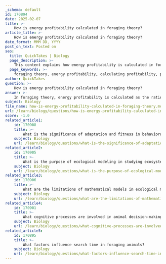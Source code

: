 ```yaml
---
_schema: default
id: 170894
date: 2025-02-07
title: >-
    How is energy profitability calculated in foraging theory?
article_title: >-
    How is energy profitability calculated in foraging theory?
date_format: MMM DD, YYYY
post_on_text: Posted on
seo:
  title: QuickTakes | Biology
  page_description: >-
    This content explains how energy profitability is calculated in foraging theory and its implications for animal decision-making in prey selection.
  page_keywords: >-
    foraging theory, energy profitability, calculating profitability, prey selection, search time, handling time, energy gained, optimal foraging, decision making, energy intake, prey availability, environmental variability
author: QuickTakes
question: >-
    How is energy profitability calculated in foraging theory?
answer: >-
    In foraging theory, energy profitability is calculated as the ratio of the energy gained from a prey item to the total time spent obtaining that prey. This can be expressed mathematically as:\n\n$$\n\text{Profitability} = \frac{\text{Energy Gained}}{\text{Search Time} + \text{Handling Time}}\n$$\n\nWhere:\n- **Energy Gained** is the total energy that the forager receives from consuming the prey.\n- **Search Time** is the time spent actively looking for the prey.\n- **Handling Time** is the time required to process and consume the prey once it has been found.\n\nThis profitability measure helps animals make decisions about which prey to pursue based on the energy they can obtain relative to the time and energy they expend in the foraging process. \n\nFor example, if an animal finds two types of prey, one providing 100 calories with a search time of 5 minutes and a handling time of 2 minutes, and another providing 50 calories with a search time of 2 minutes and a handling time of 1 minute, the profitability calculations would be:\n\n1. For the first prey:\n   $$\n   \text{Profitability}_1 = \frac{100 \text{ calories}}{5 \text{ min} + 2 \text{ min}} = \frac{100}{7} \approx 14.29 \text{ calories/min}\n   $$\n\n2. For the second prey:\n   $$\n   \text{Profitability}_2 = \frac{50 \text{ calories}}{2 \text{ min} + 1 \text{ min}} = \frac{50}{3} \approx 16.67 \text{ calories/min}\n   $$\n\nIn this scenario, the second prey would be the more profitable choice for the forager, as it provides a higher energy return per unit of time spent foraging.\n\nUnderstanding energy profitability is crucial in optimal foraging theory, which posits that animals will make foraging decisions that maximize their energy intake while minimizing the time and energy spent. This decision-making process is influenced by various factors, including environmental variability and prey availability.
subject: Biology
file_name: how-is-energy-profitability-calculated-in-foraging-theory.md
url: /learn/biology/questions/how-is-energy-profitability-calculated-in-foraging-theory
score: -1.0
related_article1:
    id: 170908
    title: >-
        What is the significance of adaptation and fitness in behavioral ecology?
    subject: Biology
    url: /learn/biology/questions/what-is-the-significance-of-adaptation-and-fitness-in-behavioral-ecology
related_article2:
    id: 170905
    title: >-
        What is the purpose of ecological modeling in studying ecosystems?
    subject: Biology
    url: /learn/biology/questions/what-is-the-purpose-of-ecological-modeling-in-studying-ecosystems
related_article3:
    id: 170906
    title: >-
        What are the limitations of mathematical models in ecological modeling?
    subject: Biology
    url: /learn/biology/questions/what-are-the-limitations-of-mathematical-models-in-ecological-modeling
related_article4:
    id: 170901
    title: >-
        What cognitive processes are involved in animal decision-making?
    subject: Biology
    url: /learn/biology/questions/what-cognitive-processes-are-involved-in-animal-decisionmaking
related_article5:
    id: 170895
    title: >-
        What factors influence search time in foraging animals?
    subject: Biology
    url: /learn/biology/questions/what-factors-influence-search-time-in-foraging-animals
---
```


&nbsp;